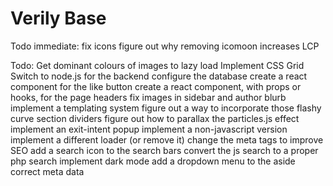 # Verily Base

Todo immediate: fix icons
		figure out why removing icomoon increases LCP

Todo: 	Get dominant colours of images to lazy load
	Implement CSS Grid
	Switch to node.js for the backend
	configure the database
	create a react component for the like button
	create a react component, with props or hooks, for the page headers
	fix images in sidebar and author blurb
	implement a templating system
	figure out a way to incorporate those flashy curve section dividers
	figure out how to parallax the particles.js effect
	implement an exit-intent popup
	implement a non-javascript version
	implement a different loader (or remove it)
	change the meta tags to improve SEO
	add a search icon to the search bars
	convert the js search to a proper php search
	implement dark mode
	add a dropdown menu to the aside
	correct meta data